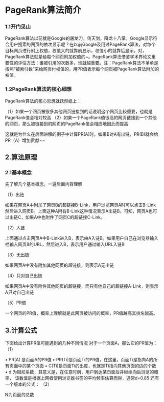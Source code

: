 # PageRank算法简介
### 1.1开门见山
PageRank算法以前就是Google的屠龙刀，倚天剑，降龙十八掌。Google显示符合用户搜索的网页的依次显示呢？在以前Google及用过PageRank算法，对每个目标网页进行附上权值，权值大的就靠前显示，权值小的就靠后显示。对，PageRank算法就是给每个网页附加权值的~。PageRank算法借鉴学术界论文重要性的评估方法：谁被引用的次数多，谁就越重要。注：PageRank算法不单单是按照“被索引数”来给网页付权值的，用PR值表示每个网页被PageRank算法附加的权值。
### 1.2PageRank算法的核心细想

PageRank算法的核心思想就跃然纸上：

（1）如果一个网页被很多其他网页链接到的话说明这个网页比较重要，也就是PageRank值会相对较高
（2）如果一个PageRank值很高的网页链接到一个其他的网页，那么被链接到的网页的PageRank值会相应地因此而提高

这就是为什么在后面讲解的例子中计算PR(A)时，如果B对A有出链，PR(B)就会给PR（A）增加贡献~~
## 2.算法原理
### 2.1基本概念

先了解几个基本概念，一遍后面内容理解

（1）出链

如果在网页A中附加了网页B的超链接B-Link，用户浏览网页A时可以点击B-Link然后进入网页B。上面这种A附有B-Link这种情况表示A出链B。可知，网页A也可以出链C，如果A中也附件了网页C的超链接C-Link。

（2）入链

上面通过点击网页A中B-Link进入B，表示由A入链B。如果用户自己在浏览器输入栏输入网页B的URL，然后进入B，表示用户通过输入URL入链B

（3）无出链

如果网页A中没有附加其他网页的超链接，则表示A无出链

（4）只对自己出链

如果网页A中没有附件其他网页的超链接，而只有他自己的超链接A-Link，则表示A只对自己出链

（5）PR值

一个网页的PR值，概率上理解就是此网页被访问的概率，PR值越高其排名越高。
## 3.计算公式

下面给出计算PR值可能遇到的几种不同情况
对于一个页面A，那么它的PR值为：
（1）
 
•	PR(A) 是页面A的PR值
•	PR(Ti)是页面Ti的PR值，在这里，页面Ti是指向A的所有页面中的某个页面
•	C(Ti)是页面Ti的出度，也就是Ti指向其他页面的边的个数
•	d 为阻尼系数，其意义是，在任意时刻，用户到达某页面后并继续向后浏览的概率，
该数值是根据上网者使用浏览器书签的平均频率估算而得，通常d=0.85
还有一个版本的公式：
（2）
 

N为页面的总数

